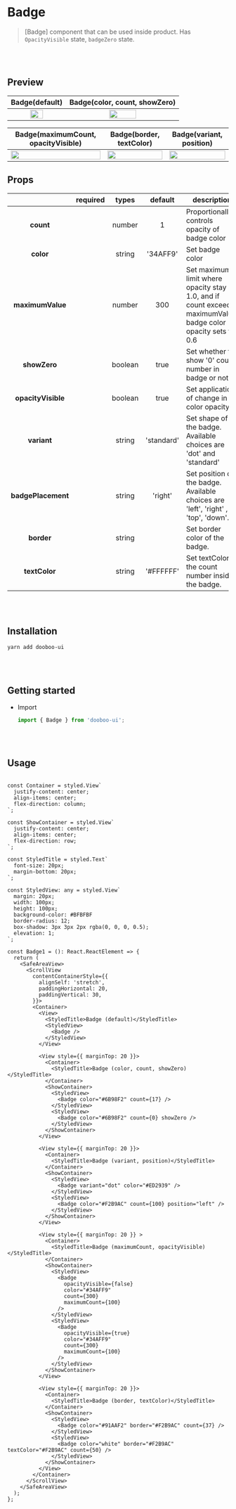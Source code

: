 # Badge  
> [Badge] component that can be used inside product. Has `OpacityVisible` state, `badgeZero` state.  
<br/>
<br/>

## Preview 

| Badge(default) | Badge(color, count, showZero) |
| :---------------: | :--------------: |
| <img src="https://user-images.githubusercontent.com/37579661/92614370-eff66380-f2f6-11ea-9f46-35f5cc871a72.png" width= "50%"/> | <img src="https://user-images.githubusercontent.com/37579661/92614395-f553ae00-f2f6-11ea-9663-f507d62c0a7c.png" width= "50%"/> |

| Badge(maximumCount, opacityVisible) | Badge(border, textColor) | Badge(variant, position) |
| :---------------: | :--------------: | :-------------: |
| <img src="https://user-images.githubusercontent.com/37579661/92614433-01d80680-f2f7-11ea-99a5-ed89ff14216c.png" width= "100%"/> | <img src="https://user-images.githubusercontent.com/37579661/92614441-056b8d80-f2f7-11ea-9e40-0ca17b6db965.png" width= "100%"/> |  <img src="https://user-images.githubusercontent.com/37579661/92616226-ee2d9f80-f2f8-11ea-9573-7ebec6f36ce6.png" width= "100%"/> |



## Props  
  
|                       | required | types                 | default   |description |
| :-------------------: | -------- | :-------------------: | :-------: | ---------- |
| **count**             |          | number                |    1      | Proportionally controls opacity of badge color |
| **color**             |          | string                | '34AFF9'  | Set badge color |
| **maximumValue**      |          | number                |     300   | Set maximum limit where opacity stay 1.0, and if count exceeds maximumValue, badge color opacity sets to 0.6 | 
| **showZero**          |          | boolean               |    true   | Set whether to show '0' count number in badge or not |
| **opacityVisible**    |          | boolean               |    true   | Set application of change in color opacity |
| **variant**           |          | string                |'standard' | Set shape of the badge. Available choices are 'dot' and 'standard' |
| **badgePlacement**          |          | string                |  'right'  | Set position of the badge. Available choices are 'left', 'right' , 'top', 'down'. |
| **border**            |          | string                |           | Set border color of the badge. |
| **textColor**         |          | string                | '#FFFFFF' | Set textColor of the count number inside the badge. |


<br/>
<br/>  

## Installation  
  
```sh
yarn add dooboo-ui
```
<br/>
<br/>


## Getting started  
  
- Import

  ```javascript
  import { Badge } from 'dooboo-ui';
  ```  
<br/>
<br/>


## Usage

```tsx

const Container = styled.View`
  justify-content: center;
  align-items: center;
  flex-direction: column;
`;

const ShowContainer = styled.View`
  justify-content: center;
  align-items: center;
  flex-direction: row;
`;

const StyledTitle = styled.Text`
  font-size: 20px;
  margin-bottom: 20px;
`;

const StyledView: any = styled.View`
  margin: 20px;
  width: 100px;
  height: 100px;
  background-color: #BFBFBF
  border-radius: 12;
  box-shadow: 3px 3px 2px rgba(0, 0, 0, 0.5);
  elevation: 1;
`;

const Badge1 = (): React.ReactElement => {
  return (
    <SafeAreaView>
      <ScrollView
        contentContainerStyle={{
          alignSelf: 'stretch',
          paddingHorizontal: 20,
          paddingVertical: 30,
        }}>
        <Container>
          <View>
            <StyledTitle>Badge (default)</StyledTitle>
            <StyledView>
              <Badge />
            </StyledView>
          </View>

          <View style={{ marginTop: 20 }}>
            <Container>
              <StyledTitle>Badge (color, count, showZero)</StyledTitle>
            </Container>
            <ShowContainer>
              <StyledView>
                <Badge color="#6B98F2" count={17} />
              </StyledView>
              <StyledView>
                <Badge color="#6B98F2" count={0} showZero />
              </StyledView>
            </ShowContainer>
          </View>

          <View style={{ marginTop: 20 }}>
            <Container>
              <StyledTitle>Badge (variant, position)</StyledTitle>
            </Container>
            <ShowContainer>
              <StyledView>
                <Badge variant="dot" color="#ED2939" />
              </StyledView>
              <StyledView>
                <Badge color="#F2B9AC" count={100} position="left" />
              </StyledView>
            </ShowContainer>
          </View>

          <View style={{ marginTop: 20 }} >
            <Container>
              <StyledTitle>Badge (maximumCount, opacityVisible)</StyledTitle>
            </Container>
            <ShowContainer>
              <StyledView>
                <Badge
                  opacityVisible={false}
                  color="#34AFF9"
                  count={300}
                  maximumCount={100}
                />
              </StyledView>
              <StyledView>
                <Badge
                  opacityVisible={true}
                  color="#34AFF9"
                  count={300}
                  maximumCount={100}
                />
              </StyledView>
            </ShowContainer>
          </View>

          <View style={{ marginTop: 20 }}>
            <Container>
              <StyledTitle>Badge (border, textColor)</StyledTitle>
            </Container>
            <ShowContainer>
              <StyledView>
                <Badge color="#91AAF2" border="#F2B9AC" count={37} />
              </StyledView>
              <StyledView>
                <Badge color="white" border="#F2B9AC" textColor="#F2B9AC" count={50} />
              </StyledView>
            </ShowContainer>
          </View>
        </Container>
      </ScrollView>
    </SafeAreaView>
  );
};


```